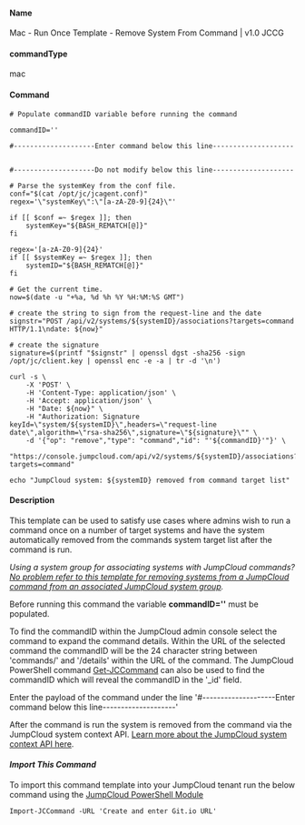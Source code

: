 #### Name

Mac - Run Once Template - Remove System From Command | v1.0 JCCG

#### commandType

mac

#### Command

```
# Populate commandID variable before running the command

commandID=''

#--------------------Enter command below this line--------------------


#--------------------Do not modify below this line--------------------

# Parse the systemKey from the conf file.
conf="$(cat /opt/jc/jcagent.conf)"
regex='\"systemKey\":\"[a-zA-Z0-9]{24}\"'

if [[ $conf =~ $regex ]]; then
	systemKey="${BASH_REMATCH[@]}"
fi

regex='[a-zA-Z0-9]{24}'
if [[ $systemKey =~ $regex ]]; then
	systemID="${BASH_REMATCH[@]}"
fi

# Get the current time.
now=$(date -u "+%a, %d %h %Y %H:%M:%S GMT")

# create the string to sign from the request-line and the date
signstr="POST /api/v2/systems/${systemID}/associations?targets=command HTTP/1.1\ndate: ${now}"

# create the signature
signature=$(printf "$signstr" | openssl dgst -sha256 -sign /opt/jc/client.key | openssl enc -e -a | tr -d '\n')

curl -s \
	-X 'POST' \
	-H 'Content-Type: application/json' \
	-H 'Accept: application/json' \
	-H "Date: ${now}" \
	-H "Authorization: Signature keyId=\"system/${systemID}\",headers=\"request-line date\",algorithm=\"rsa-sha256\",signature=\"${signature}\"" \
	-d '{"op": "remove","type": "command","id": "'${commandID}'"}' \
	"https://console.jumpcloud.com/api/v2/systems/${systemID}/associations?targets=command"

echo "JumpCloud system: ${systemID} removed from command target list"
```

#### Description

This template can be used to satisfy use cases where admins wish to run a command once on a number of target systems and have the system automatically removed from the commands system target list after the command is run.

*Using a system group for associating systems with JumpCloud commands? [No problem refer to this template for removing systems from a JumpCloud command from an associated JumpCloud system group]().*

Before running this command the variable **commandID=''** must be populated.

To find the commandID within the JumpCloud admin console select the command to expand the command details. Within the URL of the selected command the commandID will be the 24 character string between 'commands/' and '/details' within the URL of the command. The JumpCloud PowerShell command [Get-JCCommand]() can also be used to find the commandID which will reveal the commandID in the '_id' field.

Enter the payload of the command under the line '#--------------------Enter command below this line--------------------'

After the command is run the system is removed from the command via the JumpCloud system context API. [Learn more about the JumpCloud system context API here](https://docs.jumpcloud.com/2.0/authentication-and-authorization/system-context). 

#### *Import This Command*

To import this command template into your JumpCloud tenant run the below command using the [JumpCloud PowerShell Module](https://github.com/TheJumpCloud/support/wiki/Installing-the-JumpCloud-PowerShell-Module)

```
Import-JCCommand -URL 'Create and enter Git.io URL'
```
